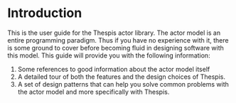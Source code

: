 # Introduction

This is the user guide for the Thespis actor library. The actor model is an entire programming paradigm. Thus if you have no experience with it, there is some ground to cover before becoming fluid in designing software with this model. This guide will provide you with the following information:

1. Some references to good information about the actor model itself
2. A detailed tour of both the features and the design choices of Thespis.
3. A set of design patterns that can help you solve common problems with the actor model and more specifically with Thespis.
